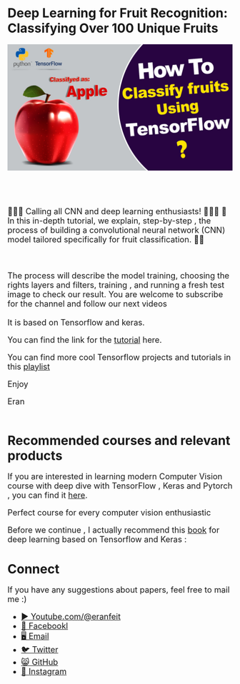 # Deep Learning for Fruit Recognition: Classifying Over 100 Unique Fruits

<p align="center">
  <img width="800" src="Tensorflow fruits.jpg" "image">
</p>

##
<br/><br/> 

<font size= "4" >
🍎🍌🍓 Calling all CNN and deep learning enthusiasts! 🍊🍇🍍
🚀 In this in-depth tutorial, we explain, step-by-step , the process of building a convolutional neural network (CNN) model tailored specifically for fruit classification. 🌱🍎

<br/><br/> 
The process will describe the model training, choosing the rights layers and filters, training , and running a fresh test image to check our result.
You are welcome to subscribe for the channel and follow our next videos
<br/><br/> 
It is based on Tensorflow and keras.

You can find the link for the [tutorial](https://youtu.be/sJoboLm8X-I) here. 

You can find more cool Tensorflow projects and tutorials in this [playlist](https://youtube.com/playlist?list=PLdkryDe59y4Ze9_12JhWu3cs-lOGYwYeD)

Enjoy

Eran
<br/><br/> 

</font>

# Recommended courses and relevant products 
<font size= "4" >

If you are interested in learning modern Computer Vision course with deep dive with TensorFlow , Keras and Pytorch , you can find it [here](http://bit.ly/3HeDy1V).

Perfect course for every computer vision enthusiastic

Before we continue , I actually recommend this [book](https://amzn.to/3STWZ2N) for deep learning based on Tensorflow and Keras : 



</font>

# Connect

<font size= "4" >
If you have any suggestions about papers, feel free to mail me :)

- [▶️ Youtube.com/@eranfeit](youtube.com/@eranfeit?sub_confirmation=1)
- [🐙 Facebookl](https://www.facebook.com/groups/3080601358933585)
- [🖥️ Email](mailto:feitgemel@gmail.com)
- [🐦 Twitter](https://twitter.com/eran_feit )
- [😸 GitHub](https://github.com/feitgemel)
- [📸 Instagram](https://www.instagram.com/eran_feit/)
</font>

